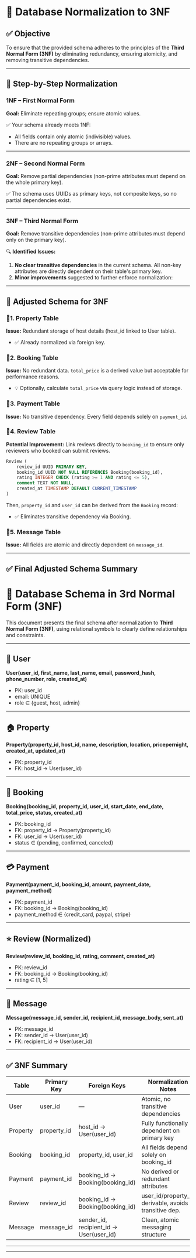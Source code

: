 
# 📘 Database Normalization to 3NF

## ✅ Objective
To ensure that the provided schema adheres to the principles of the **Third Normal Form (3NF)** by eliminating redundancy, ensuring atomicity, and removing transitive dependencies.

---

## 🧩 Step-by-Step Normalization

### 1NF – First Normal Form
**Goal:** Eliminate repeating groups; ensure atomic values.

✅ Your schema already meets 1NF:
- All fields contain only atomic (indivisible) values.
- There are no repeating groups or arrays.

---

### 2NF – Second Normal Form
**Goal:** Remove partial dependencies (non-prime attributes must depend on the whole primary key).

✅ The schema uses UUIDs as primary keys, not composite keys, so no partial dependencies exist.

---

### 3NF – Third Normal Form
**Goal:** Remove transitive dependencies (non-prime attributes must depend only on the primary key).

🔍 **Identified Issues:**
1. **No clear transitive dependencies** in the current schema. All non-key attributes are directly dependent on their table's primary key.
2. **Minor improvements** suggested to further enforce normalization:

---

## 🔧 Adjusted Schema for 3NF

### 🔸1. Property Table
**Issue:** Redundant storage of host details (host_id linked to User table).
- ✅ Already normalized via foreign key.

### 🔸2. Booking Table
**Issue:** No redundant data. `total_price` is a derived value but acceptable for performance reasons.
- 💡 Optionally, calculate `total_price` via query logic instead of storage.

### 🔸3. Payment Table
**Issue:** No transitive dependency. Every field depends solely on `payment_id`.

### 🔸4. Review Table
**Potential Improvement:** Link reviews directly to `booking_id` to ensure only reviewers who booked can submit reviews.

```sql
Review (
    review_id UUID PRIMARY KEY,
    booking_id UUID NOT NULL REFERENCES Booking(booking_id),
    rating INTEGER CHECK (rating >= 1 AND rating <= 5),
    comment TEXT NOT NULL,
    created_at TIMESTAMP DEFAULT CURRENT_TIMESTAMP
)
```

Then, `property_id` and `user_id` can be derived from the `Booking` record:
- ✅ Eliminates transitive dependency via Booking.

### 🔸5. Message Table
**Issue:** All fields are atomic and directly dependent on `message_id`.

---

## ✅ Final Adjusted Schema Summary


# 📘 Database Schema in 3rd Normal Form (3NF)

This document presents the final schema after normalization to **Third Normal Form (3NF)**, using relational symbols to clearly define relationships and constraints.

---
## 👤 User
**User(user_id, first_name, last_name, email, password_hash, phone_number, role, created_at)**

- PK: user_id
- email: UNIQUE
- role ∈ {guest, host, admin}

---

## 🏠 Property
**Property(property_id, host_id, name, description, location, pricepernight, created_at, updated_at)**

- PK: property_id  
- FK: host_id → User(user_id)

---

## 📅 Booking
**Booking(booking_id, property_id, user_id, start_date, end_date, total_price, status, created_at)**

- PK: booking_id  
- FK: property_id → Property(property_id)  
- FK: user_id → User(user_id)  
- status ∈ {pending, confirmed, canceled}

---

## 💳 Payment
**Payment(payment_id, booking_id, amount, payment_date, payment_method)**

- PK: payment_id  
- FK: booking_id → Booking(booking_id)  
- payment_method ∈ {credit_card, paypal, stripe}

---

## ⭐ Review (Normalized)
**Review(review_id, booking_id, rating, comment, created_at)**

- PK: review_id  
- FK: booking_id → Booking(booking_id)  
- rating ∈ [1, 5]

---

## 💬 Message
**Message(message_id, sender_id, recipient_id, message_body, sent_at)**

- PK: message_id  
- FK: sender_id → User(user_id)  
- FK: recipient_id → User(user_id)

---

## ✅ 3NF Summary

| Table    | Primary Key   | Foreign Keys                                | Normalization Notes                                      |
|----------|---------------|---------------------------------------------|----------------------------------------------------------|
| User     | user_id       | —                                           | Atomic, no transitive dependencies                       |
| Property | property_id   | host_id → User(user_id)                    | Fully functionally dependent on primary key              |
| Booking  | booking_id    | property_id, user_id                       | All fields depend solely on booking_id                   |
| Payment  | payment_id    | booking_id → Booking(booking_id)           | No derived or redundant attributes                       |
| Review   | review_id     | booking_id → Booking(booking_id)           | user_id/property_id derivable, avoids transitive dep.    |
| Message  | message_id    | sender_id, recipient_id → User(user_id)    | Clean, atomic messaging structure                        |

---


---
